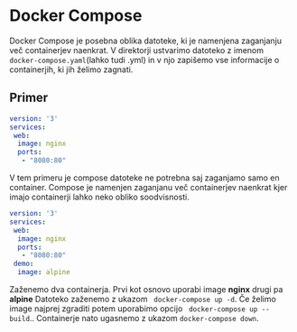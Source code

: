 # Docker Compose
Docker Compose je posebna oblika datoteke, ki je namenjena zaganjanju več containerjev naenkrat. V direktorji ustvarimo datoteko z imenom ``` docker-compose.yaml```(lahko tudi .yml) in v njo zapišemo vse informacije o containerjih, ki jih želimo zagnati.

## Primer 
```yaml
version: '3'
services:
 web:
  image: nginx
  ports:
   - "8080:80" 
```
V tem primeru je compose datoteke ne potrebna saj zaganjamo samo en container. Compose je namenjen zaganjanu več containerjev naenkrat kjer imajo containerji lahko neko obliko soodvisnosti.
```yaml
version: '3'
services:
 web:
  image: nginx
  ports:
   - "8080:80" 
 demo:
  image: alpine
```
Zaženemo dva containerja. Prvi kot osnovo uporabi image **nginx** drugi pa **alpine**
Datoteko zaženemo z ukazom ``` docker-compose up -d```. Če želimo image najprej zgraditi potem uporabimo opcijo ``` docker-compose up --build```..
Containerje nato ugasnemo z ukazom ```docker-compose down```.
